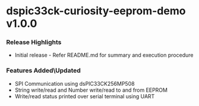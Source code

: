 # dspic33ck-curiosity-eeprom-demo v1.0.0

### Release Highlights
- Initial release - Refer README.md for summary and execution procedure

### Features Added\Updated
- SPI Communication using dsPIC33CK256MP508
- String write/read and Number write/read to and from EEPROM
- Write/read status printed over serial terminal using UART




